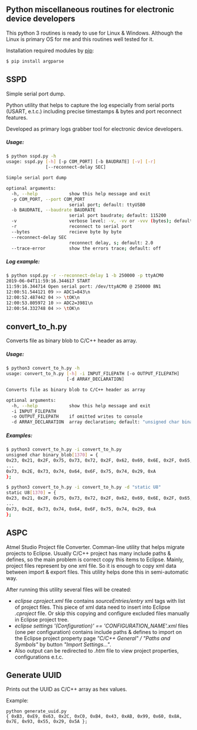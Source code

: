 ## Python miscellaneous routines for electronic device developers

This python 3 routines is ready to use for Linux & Windows. Although the Linux is primary OS for me and this routines well tested for it.

Installation required modules by [pip](https://pip.pypa.io/en/stable/installing/):
```sh
$ pip install argparse
```


## SSPD
Simple serial port dump.

Python utility that helps to capture the log especially from serial ports (USART, e.t.c.) including precise timestamps & bytes and port reconnect features.

Developed as primary logs grabber tool for electronic device developers.

##### Usage:
```sh
$ python sspd.py -h
usage: sspd.py [-h] [-p COM_PORT] [-b BAUDRATE] [-v] [-r]
               [--reconnect-delay SEC]

Simple serial port dump

optional arguments:
  -h, --help            show this help message and exit
  -p COM_PORT, --port COM_PORT
                        serial port; default: ttyUSB0
  -b BAUDRATE, --baudrate BAUDRATE
                        serial port baudrate; default: 115200
  -v                    verbose level: -v, -vv or -vvv (bytes); default: -v
  -r                    reconnect to serial port
  --bytes               recieve byte by byte
  --reconnect-delay SEC
                        reconnect delay, s; default: 2.0
  --trace-error         show the errors trace; default: off
```
##### Log example:
```sh
$ python sspd.py -r --reconnect-delay 1 -b 250000 -p ttyACM0
2019-06-04T11:59:16.344617 START
11:59:16.344714 Open serial port: /dev/ttyACM0 @ 250000 8N1
12:00:51.544121 09 >> ADC1=843\n
12:00:52.487442 04 >> \tOK\n
12:00:53.805972 10 >> ADC2=3981\n
12:00:54.332748 04 >> \tOK\n
```

## convert_to_h.py
Converts file as binary blob to C/C++ header as array.

##### Usage:
```sh
$ python3 convert_to_h.py -h
usage: convert_to_h.py [-h] -i INPUT_FILEPATH [-o OUTPUT_FILEPATH]
                       [-d ARRAY_DECLARATION]

Converts file as binary blob to C/C++ header as array

optional arguments:
  -h, --help            show this help message and exit
  -i INPUT_FILEPATH
  -o OUTPUT_FILEPATH    if omitted writes to console
  -d ARRAY_DECLARATION  array declaration; default: "unsigned char binary_blob"
```

##### Examples:
```sh
$ python3 convert_to_h.py -i convert_to_h.py
unsigned char binary_blob[1370] = {
0x23, 0x21, 0x2F, 0x75, 0x73, 0x72, 0x2F, 0x62, 0x69, 0x6E, 0x2F, 0x65, 0x6E, 0x76, 0x20, 0x70,
...
0x73, 0x2E, 0x73, 0x74, 0x64, 0x6F, 0x75, 0x74, 0x29, 0xA
};

$ python3 convert_to_h.py -i convert_to_h.py -d "static U8"
static U8[1370] = {
0x23, 0x21, 0x2F, 0x75, 0x73, 0x72, 0x2F, 0x62, 0x69, 0x6E, 0x2F, 0x65, 0x6E, 0x76, 0x20, 0x70,
...
0x73, 0x2E, 0x73, 0x74, 0x64, 0x6F, 0x75, 0x74, 0x29, 0xA
};
```

## ASPC
Atmel Studio Project file Converter. Comman-line utility that helps migrate projects to Eclipse.
Usually C/C++ project has many include paths & defines, so the main problem is correct copy this items to Eclipse. Mainly, project files represent by one xml file. So it is enough to copy xml data between import & export files. This utility helps done this in semi-automatic way.

After running this utility several files will be created:
- *eclipse cproject.xml* file contains *sourceEntries/entry* xml tags with list of project files. This piece of xml data need to insert into Eclipse *.cproject* file. Or skip this copying and configure excluded files manually in Eclipse project tree.
- *eclipse settings '(Configuration)' == 'CONFIGURATION_NAME'.xml* files (one per configuration) contains include paths & defines to import on the Eclipse  project property page *"C/C++ General" / "Paths and Symbols"* by button *"Import Settings..."*.
- Also output can be redirected to *.htm* file to view project properties, configurations e.t.c.

## Generate UUID
Prints out the UUID as C/C++ array as hex values.

Example:
```
python generate_uuid.py 
{ 0xB3, 0xE9, 0x63, 0x2C, 0xC0, 0xB4, 0x43, 0xAB, 0x99, 0x60, 0x8A, 0x7E, 0x93, 0x55, 0x29, 0x5A };
```